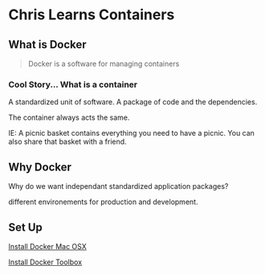 # Chris Learns Containers

## What is Docker

> Docker is a software for managing containers

### Cool Story... What is a container

A standardized unit of software. A package of code and the dependencies.

The container always acts the same.

IE: A picnic basket contains everything you need to have a picnic. You can also share that basket with a friend.

## Why Docker

Why do we want independant standardized application packages?

different environements for production and development.

## Set Up

[Install Docker Mac OSX](https://docs.docker.com/docker-for-mac/install/)

[Install Docker Toolbox](https://github.com/docker/toolbox/blob/master/docs/toolbox_install_mac.md)